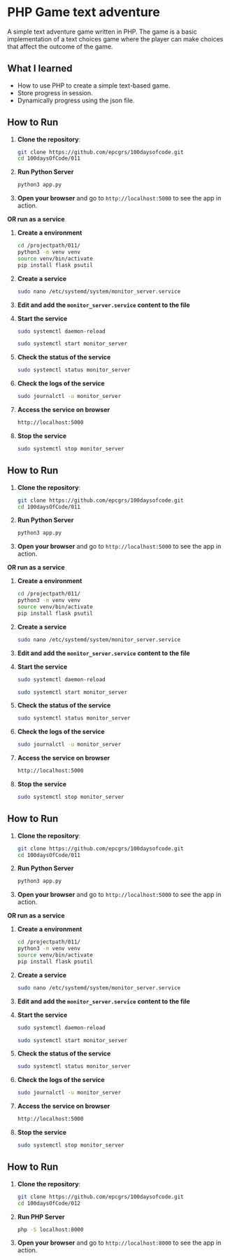 # PHP Game text adventure

A simple text adventure game written in PHP. The game is a basic implementation of a text choices game where the player can make choices that affect the outcome of the game. 

## What I learned
- How to use PHP to create a simple text-based game.
- Store progress in session.
- Dynamically progress using the json file.



## How to Run

1. **Clone the repository**:
    ```bash
    git clone https://github.com/epcgrs/100daysofcode.git
    cd 100daysOfCode/011
    ```
2. **Run Python Server**

    ```bash
    python3 app.py
    ```

3. **Open your browser** and go to `http://localhost:5000` to see the app in action.


**OR run as a service**

1. **Create a environment**
    ```bash
    cd /projectpath/011/
    python3 -m venv venv
    source venv/bin/activate
    pip install flask psutil
    ```
2. **Create a service**
    ```bash
    sudo nano /etc/systemd/system/monitor_server.service
    ```

3. **Edit and add the `monitor_server.service` content to the file**


4. **Start the service**
    ```bash
    sudo systemctl daemon-reload

    sudo systemctl start monitor_server
    ```


5. **Check the status of the service**
    ```bash
    sudo systemctl status monitor_server
    ```

6. **Check the logs of the service**
    ```bash
    sudo journalctl -u monitor_server
    ```

7. **Access the service on browser**
    ```bash
    http://localhost:5000
    ```

8. **Stop the service**
    ```bash
    sudo systemctl stop monitor_server
    ```


## How to Run

1. **Clone the repository**:
    ```bash
    git clone https://github.com/epcgrs/100daysofcode.git
    cd 100daysOfCode/011
    ```
2. **Run Python Server**

    ```bash
    python3 app.py
    ```

3. **Open your browser** and go to `http://localhost:5000` to see the app in action.


**OR run as a service**

1. **Create a environment**
    ```bash
    cd /projectpath/011/
    python3 -m venv venv
    source venv/bin/activate
    pip install flask psutil
    ```
2. **Create a service**
    ```bash
    sudo nano /etc/systemd/system/monitor_server.service
    ```

3. **Edit and add the `monitor_server.service` content to the file**


4. **Start the service**
    ```bash
    sudo systemctl daemon-reload

    sudo systemctl start monitor_server
    ```


5. **Check the status of the service**
    ```bash
    sudo systemctl status monitor_server
    ```

6. **Check the logs of the service**
    ```bash
    sudo journalctl -u monitor_server
    ```

7. **Access the service on browser**
    ```bash
    http://localhost:5000
    ```

8. **Stop the service**
    ```bash
    sudo systemctl stop monitor_server
    ```


## How to Run

1. **Clone the repository**:
    ```bash
    git clone https://github.com/epcgrs/100daysofcode.git
    cd 100daysOfCode/011
    ```
2. **Run Python Server**

    ```bash
    python3 app.py
    ```

3. **Open your browser** and go to `http://localhost:5000` to see the app in action.


**OR run as a service**

1. **Create a environment**
    ```bash
    cd /projectpath/011/
    python3 -m venv venv
    source venv/bin/activate
    pip install flask psutil
    ```
2. **Create a service**
    ```bash
    sudo nano /etc/systemd/system/monitor_server.service
    ```

3. **Edit and add the `monitor_server.service` content to the file**


4. **Start the service**
    ```bash
    sudo systemctl daemon-reload

    sudo systemctl start monitor_server
    ```


5. **Check the status of the service**
    ```bash
    sudo systemctl status monitor_server
    ```

6. **Check the logs of the service**
    ```bash
    sudo journalctl -u monitor_server
    ```

7. **Access the service on browser**
    ```bash
    http://localhost:5000
    ```

8. **Stop the service**
    ```bash
    sudo systemctl stop monitor_server
    ```


## How to Run

1. **Clone the repository**:
    ```bash
    git clone https://github.com/epcgrs/100daysofcode.git
    cd 100daysOfCode/012
    ```
2. **Run PHP Server**

    ```bash
    php -S localhost:8000
    ```

3. **Open your browser** and go to `http://localhost:8000` to see the app in action.
